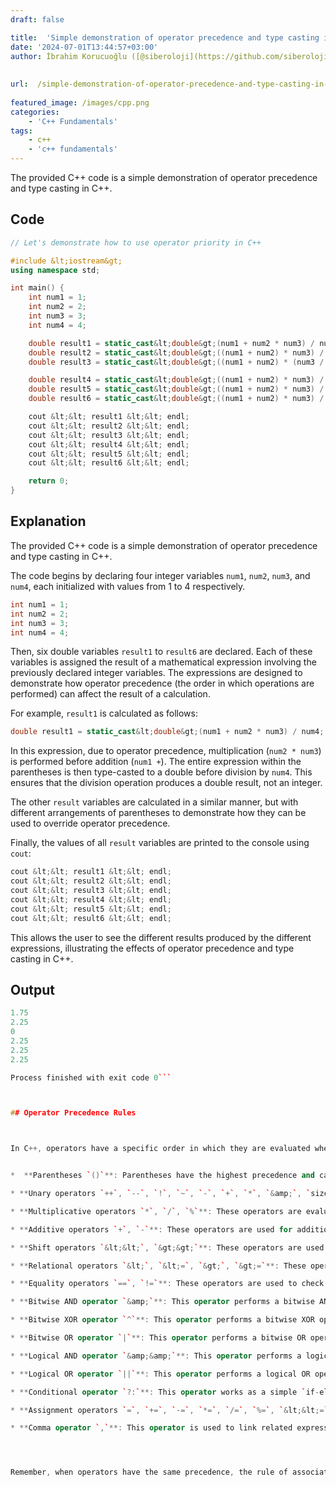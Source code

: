```yaml
---
draft: false

title:  'Simple demonstration of operator precedence and type casting in C++'
date: '2024-07-01T13:44:57+03:00'
author: İbrahim Korucuoğlu ([@siberoloji](https://github.com/siberoloji))
 
 
url:  /simple-demonstration-of-operator-precedence-and-type-casting-in-c/
 
featured_image: /images/cpp.png
categories:
    - 'C++ Fundamentals'
tags:
    - c++
    - 'c++ fundamentals'
---
```



The provided C++ code is a simple demonstration of operator precedence and type casting in C++.



## Code


```cpp
// Let's demonstrate how to use operator priority in C++

#include &lt;iostream&gt;
using namespace std;

int main() {
    int num1 = 1;
    int num2 = 2;
    int num3 = 3;
    int num4 = 4;

    double result1 = static_cast&lt;double&gt;(num1 + num2 * num3) / num4;
    double result2 = static_cast&lt;double&gt;((num1 + num2) * num3) / num4;
    double result3 = static_cast&lt;double&gt;((num1 + num2) * (num3 / num4));

    double result4 = static_cast&lt;double&gt;((num1 + num2) * num3) / static_cast&lt;double&gt;(num4);
    double result5 = static_cast&lt;double&gt;((num1 + num2) * num3) / static_cast&lt;double&gt;(num4);
    double result6 = static_cast&lt;double&gt;((num1 + num2) * num3) / static_cast&lt;double&gt;(num4);

    cout &lt;&lt; result1 &lt;&lt; endl;
    cout &lt;&lt; result2 &lt;&lt; endl;
    cout &lt;&lt; result3 &lt;&lt; endl;
    cout &lt;&lt; result4 &lt;&lt; endl;
    cout &lt;&lt; result5 &lt;&lt; endl;
    cout &lt;&lt; result6 &lt;&lt; endl;

    return 0;
}
```



## Explanation



The provided C++ code is a simple demonstration of operator precedence and type casting in C++.



The code begins by declaring four integer variables `num1`, `num2`, `num3`, and `num4`, each initialized with values from 1 to 4 respectively.


```cpp
int num1 = 1;
int num2 = 2;
int num3 = 3;
int num4 = 4;
```



Then, six double variables `result1` to `result6` are declared. Each of these variables is assigned the result of a mathematical expression involving the previously declared integer variables. The expressions are designed to demonstrate how operator precedence (the order in which operations are performed) can affect the result of a calculation.



For example, `result1` is calculated as follows:


```cpp
double result1 = static_cast&lt;double&gt;(num1 + num2 * num3) / num4;
```



In this expression, due to operator precedence, multiplication (`num2 * num3`) is performed before addition (`num1 +`). The entire expression within the parentheses is then type-casted to a double before division by `num4`. This ensures that the division operation produces a double result, not an integer.



The other `result` variables are calculated in a similar manner, but with different arrangements of parentheses to demonstrate how they can be used to override operator precedence.



Finally, the values of all `result` variables are printed to the console using `cout`:


```cpp
cout &lt;&lt; result1 &lt;&lt; endl;
cout &lt;&lt; result2 &lt;&lt; endl;
cout &lt;&lt; result3 &lt;&lt; endl;
cout &lt;&lt; result4 &lt;&lt; endl;
cout &lt;&lt; result5 &lt;&lt; endl;
cout &lt;&lt; result6 &lt;&lt; endl;
```



This allows the user to see the different results produced by the different expressions, illustrating the effects of operator precedence and type casting in C++.



## Output


```cpp
1.75
2.25
0
2.25
2.25
2.25

Process finished with exit code 0```



## Operator Precedence Rules



In C++, operators have a specific order in which they are evaluated when an expression has several of them. This is known as operator precedence. Here are some common operator precedence rules in C++, from highest to lowest precedence:


*  **Parentheses `()`**: Parentheses have the highest precedence and can be used to force an expression to evaluate in the order you want.

* **Unary operators `++`, `--`, `!`, `~`, `-`, `+`, `*`, `&amp;`, `sizeof`, `new`, `delete`**: These operators have the next highest precedence after parentheses. They are used with only one operand. For example, the increment (`++`) and decrement (`--`) operators.

* **Multiplicative operators `*`, `/`, `%`**: These operators are evaluated next. They perform multiplication, division, and modulus operations.

* **Additive operators `+`, `-`**: These operators are used for addition and subtraction operations.

* **Shift operators `&lt;&lt;`, `&gt;&gt;`**: These operators are used to shift bits to the left or right.

* **Relational operators `&lt;`, `&lt;=`, `&gt;`, `&gt;=`**: These operators are used to compare two values.

* **Equality operators `==`, `!=`**: These operators are used to check the equality or inequality of two operands.

* **Bitwise AND operator `&amp;`**: This operator performs a bitwise AND operation.

* **Bitwise XOR operator `^`**: This operator performs a bitwise XOR operation.

* **Bitwise OR operator `|`**: This operator performs a bitwise OR operation.

* **Logical AND operator `&amp;&amp;`**: This operator performs a logical AND operation.

* **Logical OR operator `||`**: This operator performs a logical OR operation.

* **Conditional operator `?:`**: This operator works as a simple `if-else` statement.

* **Assignment operators `=`, `+=`, `-=`, `*=`, `/=`, `%=`, `&lt;&lt;=`, `&gt;&gt;=`, `&amp;=`, `^=`, `|=`**: These operators are used to assign values to variables.

* **Comma operator `,`**: This operator is used to link related expressions together.




Remember, when operators have the same precedence, the rule of associativity (left-to-right or right-to-left) is used to determine the order of operations.
